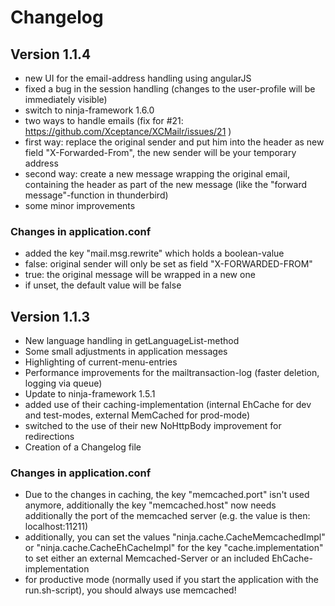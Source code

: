 # Changelog
## Version 1.1.4
* new UI for the email-address handling using angularJS
* fixed a bug in the session handling (changes to the user-profile will be immediately visible)
* switch to ninja-framework 1.6.0
* two ways to handle emails (fix for #21: https://github.com/Xceptance/XCMailr/issues/21 )
 * first way: replace the original sender and put him into the header as new field "X-Forwarded-From", the new sender will be your temporary address
 * second way: create a new message wrapping the original email, containing the header as part of the new message (like the "forward message"-function in thunderbird)
* some minor improvements 

### Changes in application.conf 
* added the key "mail.msg.rewrite" which holds a boolean-value 
 * false: original sender will only be set as field "X-FORWARDED-FROM"
 * true: the original message will be wrapped in a new one 
 * if unset, the default value will be false

## Version 1.1.3
* New language handling in getLanguageList-method
* Some small adjustments in application messages
* Highlighting of current-menu-entries
* Performance improvements for the mailtransaction-log (faster deletion, logging via queue)
* Update to ninja-framework 1.5.1 
 * added use of their caching-implementation (internal EhCache for dev and test-modes, external MemCached for prod-mode)
 * switched to the use of their new NoHttpBody improvement for redirections
* Creation of a Changelog file

### Changes in application.conf
* Due to the changes in caching, the key "memcached.port" isn't used anymore, additionally the key "memcached.host" now needs additionally the port of the memcached server (e.g. the value is then: localhost:11211)
* additionally, you can set the values "ninja.cache.CacheMemcachedImpl" or "ninja.cache.CacheEhCacheImpl" for the key "cache.implementation" to set either an external Memcached-Server or an included EhCache-implementation
 * for productive mode (normally used if you start the application with the run.sh-script), you should always use memcached!